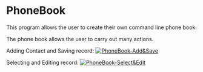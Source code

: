 # PhoneBook
This program allows the user to create their own command line phone book.

The phone book allows the user to carry out many actions.

Adding Contact and Saving record:
<a href="https://media.giphy.com/media/jq0DLKFjdGSsmXVdZl/giphy.gif"><img src="https://media.giphy.com/media/jq0DLKFjdGSsmXVdZl/giphy.gif" title="PhoneBook-Add&Save"/></a>


Selecting and Editing record:
<a href="https://media.giphy.com/media/gdN2PNqk5Bz0R9AalH/giphy.gif"><img src="https://media.giphy.com/media/gdN2PNqk5Bz0R9AalH/giphy.gif" title="PhoneBook-Select&Edit"/></a>
